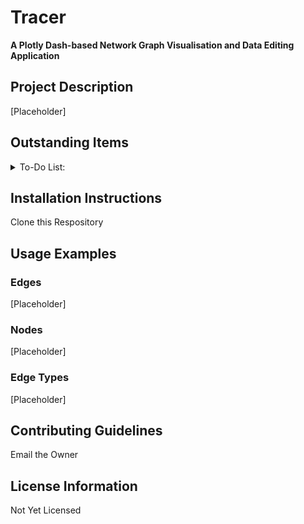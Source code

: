 # Tracer

**A Plotly Dash-based Network Graph Visualisation and Data Editing Application**

## Project Description
[Placeholder]

## Outstanding Items 
<details>
<summary>To-Do List:</summary>

- [x] Created Data Editors for Edges, Nodes and Edge Types
- [x] Created the Network Page
- [ ] Update the Breakdowns Page 
- [ ] Update the Headers on the Edges Page
- [ ] Update the Headers on the Nodes Page
- [ ] Update the Headers on the Edge Types Page
- [ ] Refactor Pages & Controllers 
- [ ] Add the Graph Filters
- [ ] Add Network Analysis
- [ ] Create the Controller for the Breakdowns Page
- [ ] Debounce the Networks Page
- [ ] Modify table colors to match Bootstrap
- [ ] Format Toasts for enhanced Readability
- [ ] Sticky Footer to the Bottom of the Pages

</details>

## Installation Instructions
Clone this Respository 

## Usage Examples

### Edges
[Placeholder]

### Nodes 
[Placeholder]

### Edge Types
[Placeholder]

## Contributing Guidelines
Email the Owner

## License Information
Not Yet Licensed

